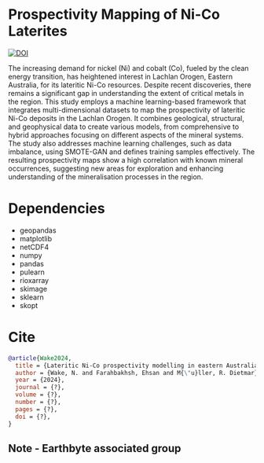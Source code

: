 # Prospectivity Mapping of Ni-Co Laterites

[![DOI](https://zenodo.org/badge/590281373.svg)](https://zenodo.org/doi/10.5281/zenodo.10681931)

The increasing demand for nickel (Ni) and cobalt (Co), fueled by the clean energy transition, has heightened interest in Lachlan Orogen, Eastern Australia, for its lateritic Ni-Co resources. Despite recent discoveries, there remains a significant gap in understanding the extent of critical metals in the region. This study employs a machine learning-based framework that integrates multi-dimensional datasets to map the prospectivity of lateritic Ni-Co deposits in the Lachlan Orogen. It combines geological, structural, and geophysical data to create various models, from comprehensive to hybrid approaches focusing on different aspects of the mineral systems. The study also addresses machine learning challenges, such as data imbalance, using SMOTE-GAN and defines training samples effectively. The resulting prospectivity maps show a high correlation with known mineral occurrences, suggesting new areas for exploration and enhancing understanding of the mineralisation processes in the region.

# Dependencies

- geopandas
- matplotlib
- netCDF4
- numpy
- pandas
- pulearn
- rioxarray
- skimage
- sklearn
- skopt

# Cite

```bib
@article{Wake2024,
  title = {Lateritic Ni-Co prospectivity modelling in eastern Australia using an enhanced generative adversarial network and positive-unlabelled bagging},
  author = {Wake, N. and Farahbakhsh, Ehsan and M{\"u}ller, R. Dietmar},
  year = {2024},
  journal = {?},
  volume = {?},
  number = {?},
  pages = {?},
  doi = {?},
}
```

## Note - Earthbyte associated group
